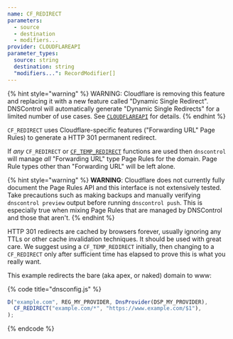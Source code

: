 ```yaml
---
name: CF_REDIRECT
parameters:
  - source
  - destination
  - modifiers...
provider: CLOUDFLAREAPI
parameter_types:
  source: string
  destination: string
  "modifiers...": RecordModifier[]
---
```


{% hint style="warning" %}
WARNING: Cloudflare is removing this feature and replacing it with a new
feature called "Dynamic Single Redirect". DNSControl will automatically
generate "Dynamic Single Redirects" for a limited number of use cases. See
[`CLOUDFLAREAPI`](../provider/cloudflareapi.md) for details.
{% endhint %}

`CF_REDIRECT` uses Cloudflare-specific features ("Forwarding URL" Page Rules) to
generate a HTTP 301 permanent redirect.

If _any_ `CF_REDIRECT` or [`CF_TEMP_REDIRECT`](CF_TEMP_REDIRECT.md) functions are used then
`dnscontrol` will manage _all_ "Forwarding URL" type Page Rules for the domain.
Page Rule types other than "Forwarding URL" will be left alone.

{% hint style="warning" %}
**WARNING**: Cloudflare does not currently fully document the Page Rules API and
this interface is not extensively tested. Take precautions such as making
backups and manually verifying `dnscontrol preview` output before running
`dnscontrol push`. This is especially true when mixing Page Rules that are
managed by DNSControl and those that aren't.
{% endhint %}

HTTP 301 redirects are cached by browsers forever, usually ignoring any TTLs or
other cache invalidation techniques. It should be used with great care. We
suggest using a `CF_TEMP_REDIRECT` initially, then changing to a `CF_REDIRECT`
only after sufficient time has elapsed to prove this is what you really want.

This example redirects the bare (aka apex, or naked) domain to www:

{% code title="dnsconfig.js" %}
```javascript
D("example.com", REG_MY_PROVIDER, DnsProvider(DSP_MY_PROVIDER),
  CF_REDIRECT("example.com/*", "https://www.example.com/$1"),
);
```
{% endcode %}
